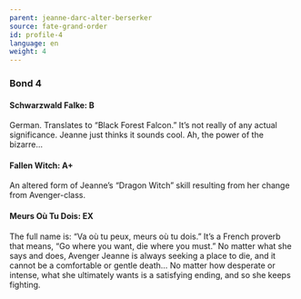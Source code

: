 ```yaml
---
parent: jeanne-darc-alter-berserker
source: fate-grand-order
id: profile-4
language: en
weight: 4
---
```


### Bond 4

#### Schwarzwald Falke: B

German. Translates to “Black Forest Falcon.” It’s not really of any actual significance. Jeanne just thinks it sounds cool. Ah, the power of the bizarre…

#### Fallen Witch: A+

An altered form of Jeanne’s “Dragon Witch” skill resulting from her change from Avenger-class.

#### Meurs Où Tu Dois: EX

The full name is: “Va où tu peux, meurs où tu dois.” It’s a French proverb that means, “Go where you want, die where you must.” No matter what she says and does, Avenger Jeanne is always seeking a place to die, and it cannot be a comfortable or gentle death… No matter how desperate or intense, what she ultimately wants is a satisfying ending, and so she keeps fighting.

